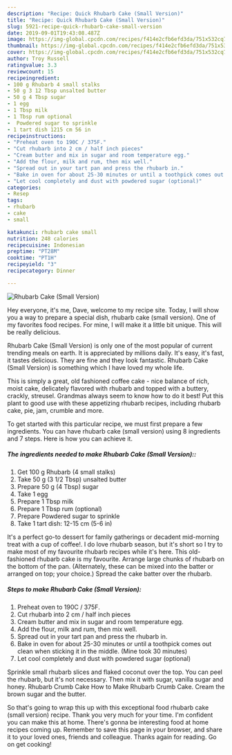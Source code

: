 ```yaml
---
description: "Recipe: Quick Rhubarb Cake (Small Version)"
title: "Recipe: Quick Rhubarb Cake (Small Version)"
slug: 5921-recipe-quick-rhubarb-cake-small-version
date: 2019-09-01T19:43:08.487Z
image: https://img-global.cpcdn.com/recipes/f414e2cfb6efd3da/751x532cq70/rhubarb-cake-small-version-recipe-main-photo.jpg
thumbnail: https://img-global.cpcdn.com/recipes/f414e2cfb6efd3da/751x532cq70/rhubarb-cake-small-version-recipe-main-photo.jpg
cover: https://img-global.cpcdn.com/recipes/f414e2cfb6efd3da/751x532cq70/rhubarb-cake-small-version-recipe-main-photo.jpg
author: Troy Russell
ratingvalue: 3.3
reviewcount: 15
recipeingredient:
- 100 g Rhubarb 4 small stalks
- 50 g 3 12 Tbsp unsalted butter
- 50 g 4 Tbsp sugar
- 1 egg
- 1 Tbsp milk
- 1 Tbsp rum optional
-  Powdered sugar to sprinkle
- 1 tart dish 1215 cm 56 in
recipeinstructions:
- "Preheat oven to 190C / 375F."
- "Cut rhubarb into 2 cm / half inch pieces"
- "Cream butter and mix in sugar and room temperature egg."
- "Add the flour, milk and rum, then mix well."
- "Spread out in your tart pan and press the rhubarb in."
- "Bake in oven for about 25-30 minutes or until a toothpick comes out clean when sticking it in the middle. (Mine took 30 minutes)"
- "Let cool completely and dust with powdered sugar (optional)"
categories:
- Resep
tags:
- rhubarb
- cake
- small

katakunci: rhubarb cake small
nutrition: 248 calories
recipecuisine: Indonesian
preptime: "PT28M"
cooktime: "PT1H"
recipeyield: "3"
recipecategory: Dinner

---
```



![Rhubarb Cake (Small Version)](https://img-global.cpcdn.com/recipes/f414e2cfb6efd3da/751x532cq70/rhubarb-cake-small-version-recipe-main-photo.jpg)

Hey everyone, it's me, Dave, welcome to my recipe site. Today, I will show you a way to prepare a special dish, rhubarb cake (small version). One of my favorites food recipes. For mine, I will make it a little bit unique. This will be really delicious.

Rhubarb Cake (Small Version) is only one of the most popular of current trending meals on earth. It is appreciated by millions daily. It's easy, it's fast, it tastes delicious. They are fine and they look fantastic. Rhubarb Cake (Small Version) is something which I have loved my whole life.

This is simply a great, old fashioned coffee cake - nice balance of rich, moist cake, delicately flavored with rhubarb and topped with a buttery, crackly, streusel. Grandmas always seem to know how to do it best! Put this plant to good use with these appetizing rhubarb recipes, including rhubarb cake, pie, jam, crumble and more.


To get started with this particular recipe, we must first prepare a few ingredients. You can have rhubarb cake (small version) using 8 ingredients and 7 steps. Here is how you can achieve it.

##### The ingredients needed to make Rhubarb Cake (Small Version)::

1. Get 100 g Rhubarb (4 small stalks)
1. Take 50 g (3 1/2 Tbsp) unsalted butter
1. Prepare 50 g (4 Tbsp) sugar
1. Take 1 egg
1. Prepare 1 Tbsp milk
1. Prepare 1 Tbsp rum (optional)
1. Prepare  Powdered sugar to sprinkle
1. Take 1 tart dish: 12-15 cm (5-6 in)


It&#39;s a perfect go-to dessert for family gatherings or decadent mid-morning treat with a cup of coffee!. I do love rhubarb season, but it&#39;s short so I try to make most of my favourite rhubarb recipes while it&#39;s here. This old-fashioned rhubarb cake is my favourite. Arrange large chunks of rhubarb on the bottom of the pan. (Alternately, these can be mixed into the batter or arranged on top; your choice.) Spread the cake batter over the rhubarb. 

##### Steps to make Rhubarb Cake (Small Version):

1. Preheat oven to 190C / 375F.
1. Cut rhubarb into 2 cm / half inch pieces
1. Cream butter and mix in sugar and room temperature egg.
1. Add the flour, milk and rum, then mix well.
1. Spread out in your tart pan and press the rhubarb in.
1. Bake in oven for about 25-30 minutes or until a toothpick comes out clean when sticking it in the middle. (Mine took 30 minutes)
1. Let cool completely and dust with powdered sugar (optional)


Sprinkle small rhubarb slices and flaked coconut over the top. You can peel the rhubarb, but it&#39;s not necessary. Then mix it with sugar, vanilla sugar and honey. Rhubarb Crumb Cake How to Make Rhubarb Crumb Cake. Cream the brown sugar and the butter. 

So that's going to wrap this up with this exceptional food rhubarb cake (small version) recipe. Thank you very much for your time. I'm confident you can make this at home. There's gonna be interesting food at home recipes coming up. Remember to save this page in your browser, and share it to your loved ones, friends and colleague. Thanks again for reading. Go on get cooking!
